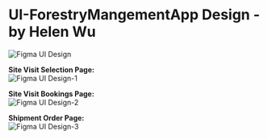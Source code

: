 # UI-ForestryMangementApp Design - by Helen Wu

![Figma UI Design](https://github.com/user-attachments/assets/055b2dc0-d571-4d2a-a735-783cdea618d7)

**Site Visit Selection Page:**  
![Figma UI Design-1](https://github.com/user-attachments/assets/ee41acf9-f633-47ff-a64b-5b261df1dd59)

**Site Visit Bookings Page:**  
![Figma UI Design-2](https://github.com/user-attachments/assets/639bfd7e-a760-4192-b4e7-93998534cec5)

**Shipment Order Page:**  
![Figma UI Design-3](https://github.com/user-attachments/assets/606c44fe-45e8-42d8-8789-58f38052d0a6)
